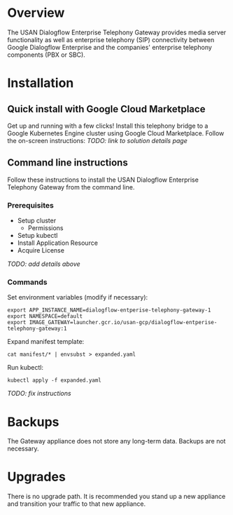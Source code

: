 # Overview

The USAN Dialogflow Enterprise Telephony Gateway provides media server functionality as well as enterprise telephony (SIP) connectivity between Google Dialogflow Enterprise 
and the companies' enterprise telephony components (PBX or SBC). 

# Installation

## Quick install with Google Cloud Marketplace

Get up and running with a few clicks! Install this telephony bridge to a
Google Kubernetes Engine cluster using Google Cloud Marketplace. Follow the
on-screen instructions:
*TODO: link to solution details page*

## Command line instructions

Follow these instructions to install the USAN Dialogflow Enterprise Telephony Gateway from the command line.

### Prerequisites

- Setup cluster
  - Permissions
- Setup kubectl
- Install Application Resource
- Acquire License

*TODO: add details above*

### Commands

Set environment variables (modify if necessary):
```
export APP_INSTANCE_NAME=dialogflow-entperise-telephony-gateway-1
export NAMESPACE=default
export IMAGE_GATEWAY=launcher.gcr.io/usan-gcp/dialogflow-entperise-telephony-gateway:1
```

Expand manifest template:
```
cat manifest/* | envsubst > expanded.yaml
```

Run kubectl:
```
kubectl apply -f expanded.yaml
```

*TODO: fix instructions*

# Backups

The Gateway appliance does not store any long-term data. Backups are not necessary.

# Upgrades

There is no upgrade path. It is recommended you stand up a new appliance and transition your
traffic to that new appliance.
